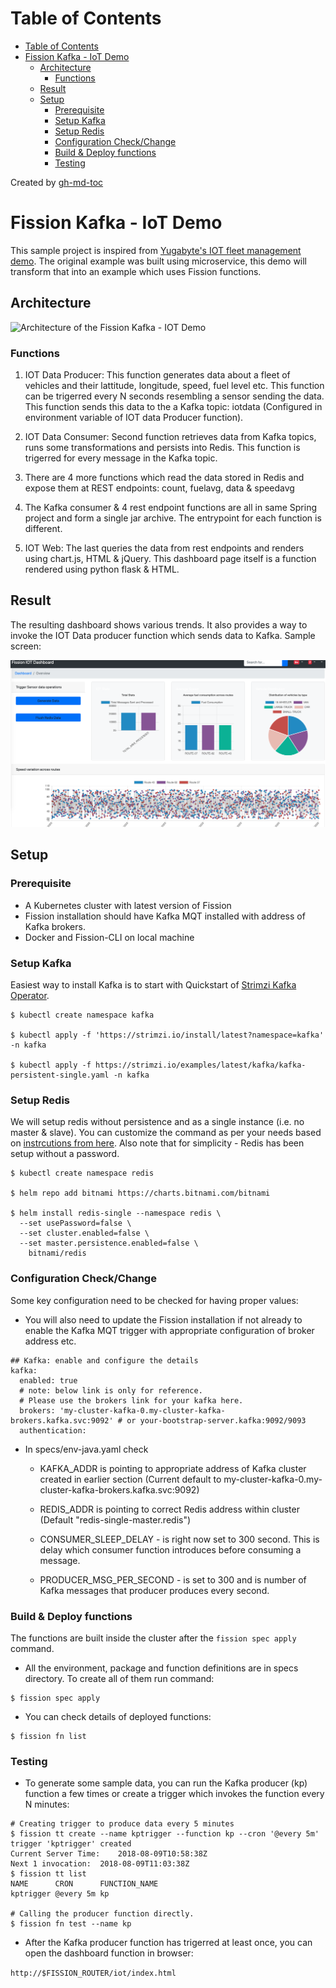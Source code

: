Table of Contents
=================

   * [Table of Contents](#table-of-contents)
   * [Fission Kafka - IoT Demo](#fission-kafka---iot-demo)
      * [Architecture](#architecture)
         * [Functions](#functions)
      * [Result](#result)
      * [Setup](#setup)
         * [Prerequisite](#prerequisite)
         * [Setup Kafka](#setup-kafka)
         * [Setup Redis](#setup-redis)
         * [Configuration Check/Change](#configuration-checkchange)
         * [Build &amp; Deploy functions](#build--deploy-functions)
         * [Testing](#testing)


Created by [gh-md-toc](https://github.com/ekalinin/github-markdown-toc)


# Fission Kafka - IoT Demo

This sample project is inspired from [Yugabyte's IOT fleet management demo](https://github.com/YugaByte/yb-iot-fleet-management). The original example was built using  microservice, this demo will transform that into an example which uses Fission functions.

## Architecture

![Architecture of the Fission Kafka - IOT Demo](/static_assets/architecture-diagram.png)

### Functions

1. IOT Data Producer: This function generates data about a fleet of vehicles and their lattitude, longitude, speed, fuel level etc. This function can be trigerred every N seconds resembling a sensor sending the data. This function sends this data to the a Kafka topic: iotdata (Configured in environment variable of IOT data Producer function).

2. IOT Data Consumer: Second function retrieves data from Kafka topics, runs some transformations and persists into Redis. This function is trigerred for every message in the Kafka topic.

3. There are 4 more functions which read the data stored in Redis and expose them at REST endpoints: count, fuelavg, data & speedavg

4. The Kafka consumer & 4 rest endpoint functions are all in same Spring project and form a single jar archive. The entrypoint for each function is different.

5. IOT Web: The last queries the data from rest endpoints and renders using chart.js, HTML & jQuery. This dashboard page itself is a function rendered using python flask & HTML.


## Result

The resulting dashboard shows various trends. It also provides a way to invoke the IOT Data producer function which sends data to Kafka. Sample screen:

![Dashboard: Fission Kafka - IOT Demo](/static_assets/iot-demo-screen.png)

## Setup

### Prerequisite

- A Kubernetes cluster with latest version of Fission
- Fission installation should have Kafka MQT installed with address of Kafka brokers.
- Docker and Fission-CLI on local machine

### Setup Kafka

Easiest way to install Kafka is to start with Quickstart of [Strimzi Kafka Operator](https://strimzi.io/quickstarts/). 

```
$ kubectl create namespace kafka

$ kubectl apply -f 'https://strimzi.io/install/latest?namespace=kafka' -n kafka

$ kubectl apply -f https://strimzi.io/examples/latest/kafka/kafka-persistent-single.yaml -n kafka 

```

### Setup Redis

We will setup redis without persistence and as a single instance (i.e. no master & slave). You can customize the command as per your needs based on [instrcutions from here](https://github.com/helm/charts/tree/master/stable/redis#configuration). Also note that for simplicity - Redis has been setup without a password.

```
$ kubectl create namespace redis

$ helm repo add bitnami https://charts.bitnami.com/bitnami

$ helm install redis-single --namespace redis \
  --set usePassword=false \
  --set cluster.enabled=false \
  --set master.persistence.enabled=false \
    bitnami/redis
```


### Configuration Check/Change

Some key configuration need to be checked for having proper values:


- You will also need to update the Fission installation if not already to enable the Kafka MQT trigger with appropriate configuration of broker address etc.

```
## Kafka: enable and configure the details
kafka:
  enabled: true
  # note: below link is only for reference. 
  # Please use the brokers link for your kafka here. 
  brokers: 'my-cluster-kafka-0.my-cluster-kafka-brokers.kafka.svc:9092' # or your-bootstrap-server.kafka:9092/9093
  authentication:
```

- In specs/env-java.yaml check 

  - KAFKA_ADDR is pointing to appropriate address of Kafka cluster created in earlier section (Current default to my-cluster-kafka-0.my-cluster-kafka-brokers.kafka.svc:9092)

  - REDIS_ADDR is pointing to correct Redis address within cluster (Default "redis-single-master.redis")

  - CONSUMER_SLEEP_DELAY - is right now set to 300 second. This is delay which consumer function introduces before consuming a message.

  - PRODUCER_MSG_PER_SECOND - is set to 300 and is number of Kafka messages that producer produces every second.



### Build & Deploy functions

The functions are built inside the cluster after the `fission spec apply` command.

- All the environment, package and function definitions are in specs directory. To create all of them run command:

```
$ fission spec apply 
```

- You can check details of deployed functions:

```
$ fission fn list 
```


### Testing

- To generate some sample data, you can run the Kafka producer (kp) function a few times or create a trigger which invokes the function every N minutes:

```
# Creating trigger to produce data every 5 minutes
$ fission tt create --name kptrigger --function kp --cron '@every 5m'
trigger 'kptrigger' created
Current Server Time: 	2018-08-09T10:58:38Z
Next 1 invocation: 	2018-08-09T11:03:38Z
$ fission tt list
NAME      CRON      FUNCTION_NAME
kptrigger @every 5m kp

# Calling the producer function directly.
$ fission fn test --name kp
```

- After the Kafka producer function has trigerred at least once, you can open the dashboard function in browser:

```http://$FISSION_ROUTER/iot/index.html```
